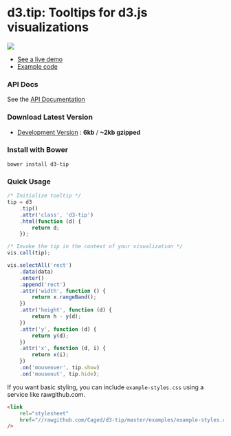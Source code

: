# d3.tip: Tooltips for d3.js visualizations

[![](https://github-images.s3.amazonaws.com/skitch/Screen_Shot_2013-04-08_at_11.40.10_AM-20130408-114054.png)](http://bl.ocks.org/Caged/6476579)

-   [See a live demo](http://bl.ocks.org/Caged/6476579)
-   [Example code](/examples)

### API Docs

See the [API Documentation](docs/index.md)

### Download Latest Version

-   [Development Version](https://raw.github.com/Caged/d3-tip/master/index.js) : **6kb** / **~2kb gzipped**

### Install with Bower

```
bower install d3-tip
```

### Quick Usage

```javascript
/* Initialize tooltip */
tip = d3
    .tip()
    .attr('class', 'd3-tip')
    .html(function (d) {
        return d;
    });

/* Invoke the tip in the context of your visualization */
vis.call(tip);

vis.selectAll('rect')
    .data(data)
    .enter()
    .append('rect')
    .attr('width', function () {
        return x.rangeBand();
    })
    .attr('height', function (d) {
        return h - y(d);
    })
    .attr('y', function (d) {
        return y(d);
    })
    .attr('x', function (d, i) {
        return x(i);
    })
    .on('mouseover', tip.show)
    .on('mouseout', tip.hide);
```

If you want basic styling, you can include `example-styles.css` using a service like
rawgithub.com.

```html
<link
    rel="stylesheet"
    href="//rawgithub.com/Caged/d3-tip/master/examples/example-styles.css"
/>
```
